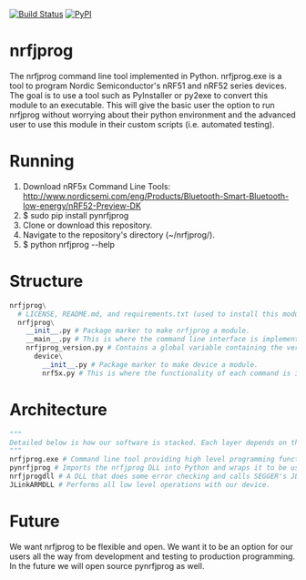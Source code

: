 [![Build Status](https://travis-ci.org/mjdietzx/nrfjprog.svg?branch=develop)](https://travis-ci.org/mjdietzx/nrfjprog)
[![PyPI](https://img.shields.io/pypi/l/Django.svg)](https://opensource.org/licenses/BSD-3-Clause)

# nrfjprog
The nrfjprog command line tool implemented in Python. nrfjprog.exe is a tool to program Nordic Semiconductor's nRF51 and nRF52 series devices. The goal is to use a tool such as PyInstaller or py2exe to convert this module to an executable. This will give the basic user the option to run nrfjprog without worrying about their python environment and the advanced user to use this module in their custom scripts (i.e. automated testing).

# Running
1. Download nRF5x Command Line Tools: http://www.nordicsemi.com/eng/Products/Bluetooth-Smart-Bluetooth-low-energy/nRF52-Preview-DK
2. $ sudo pip install pynrfjprog
3. Clone or download this repository.
4. Navigate to the repository's directory (~/nrfjprog/).
5. $ python nrfjprog --help

# Structure
```python
nrfjprog\
  # LICENSE, README.md, and requirements.txt (used to install this module). setup.py and tests\ to be added here in the future.
  nrfjprog\
    __init__.py # Package marker to make nrfjprog a module.
    __main__.py # This is where the command line interface is implemented. It parsers arguemnts using argparse and calls nRF5x to perform the requested operation.
    nrfjprog_version.py # Contains a global variable containing the version of nrfjprog.
      device\
        __init__.py # Package marker to make device a module.
        nrf5x.py # This is where the functionality of each command is implemented. Uses the pynrfjprog module.
```
# Architecture
```python
"""
Detailed below is how our software is stacked. Each layer depends on the layer below.
"""
nrfjprog.exe # Command line tool providing high level programming functionality for nRF5x devices.
pynrfjprog # Imports the nrfjprog DLL into Python and wraps it to be used in applications like this one or directly in scripts.
nrfjprogdll # A DLL that does some error checking and calls SEGGER's JLink API. Wraps JLink API specifically for nRF5x devices.
JLinkARMDLL # Performs all low level operations with our device.
```

# Future
We want nrfjprog to be flexible and open. We want it to be an option for our users all the way from development and testing to production programming. In the future we will open source pynrfjprog as well.
